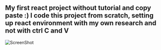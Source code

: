 My first react project without tutorial and copy paste :)
I code this project from scratch, setting up react environment with my own research and not with ctrl C and V
------------------------------------------------------------------------------------
![ScreenShot](ReactFacts-Project/src/assets/project-image.png)